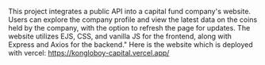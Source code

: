 This project integrates a public API into a capital fund company's website. Users can explore the company profile and view the latest data on the coins held by the company, with the option to refresh the page for updates.
The website utilizes EJS, CSS, and vanilla JS for the frontend, along with Express and Axios for the backend."
Here is the website which is deployed with vercel: https://kongloboy-capital.vercel.app/
